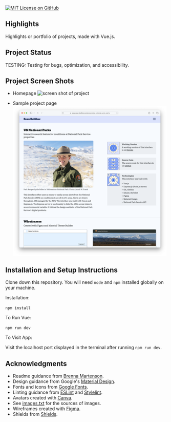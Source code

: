 [![MIT License on GitHub](https://img.shields.io/github/license/seankelliher/highlights)](/LICENSE.txt)
## Highlights

Highlights or portfolio of projects, made with Vue.js.

## Project Status

TESTING: Testing for bugs, optimization, and accessibility.

## Project Screen Shots

* Homepage
![screen shot of project](/screenshots/highlights-screenshot1.png?s=600)

* Sample project page
![screen shot of project](/screenshots/highlights-screenshot2.png?s=600)

## Installation and Setup Instructions

Clone down this repository. You will need `node` and `npm` installed globally on your machine.

Installation:

`npm install`  

To Run Vue:

`npm run dev`   

To Visit App:

Visit the localhost port displayed in the terminal after running `npm run dev`.

## Acknowledgments

* Readme guidance from [Brenna Martenson](https://gist.github.com/martensonbj/6bf2ec2ed55f5be723415ea73c4557c4).
* Design guidance from Google's [Material Design](https://material.io/design).
* Fonts and icons from [Google Fonts](https://fonts.google.com).
* Linting guidance from [ESLint](https://eslint.org) and [Stylelint](https://stylelint.io).
* Avatars created with [Canva](https://www.canva.com/create/avatars/).
* See [images.txt](https://github.com/seankelliher/highlights/blob/main/notes/images.txt) for the sources of images.
* Wireframes created with [Figma](https://www.figma.com).
* Shields from [Shields](https://shields.io).